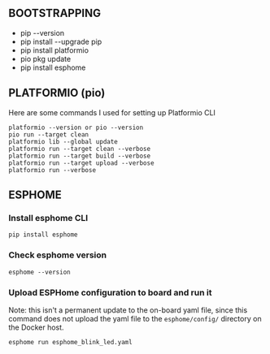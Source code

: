 ## BOOTSTRAPPING

- pip --version
- pip install --upgrade pip
- pip install platformio
- pio pkg update
- pip install esphome

## PLATFORMIO (pio)

Here are some commands I used for setting up Platformio CLI
```
platformio --version or pio --version
pio run --target clean
platformio lib --global update
platformio run --target clean --verbose
platformio run --target build --verbose
platformio run --target upload --verbose
platformio run --verbose
```

## ESPHOME

### Install esphome CLI
```
pip install esphome
```
### Check esphome version
```
esphome --version
```
### Upload ESPHome configuration to board and run it
Note: this isn't a permanent update to the on-board yaml file, since this command does not upload the yaml file to the `esphome/config/` directory on the Docker host.

```
esphome run esphome_blink_led.yaml
```
